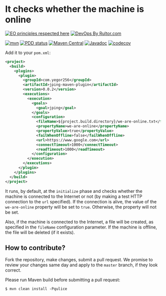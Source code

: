 # It checks whether the machine is online 

[![EO principles respected here](https://www.elegantobjects.org/badge.svg)](https://www.elegantobjects.org)
[![DevOps By Rultor.com](http://www.rultor.com/b/yegor256/jping-maven-plugin)](http://www.rultor.com/p/yegor256/jping-maven-plugin)

[![mvn](https://github.com/yegor256/jping-maven-plugin/actions/workflows/mvn.yml/badge.svg)](https://github.com/yegor256/jping-maven-plugin/actions/workflows/mvn.yml)
[![PDD status](http://www.0pdd.com/svg?name=yegor256/jping-maven-plugin)](http://www.0pdd.com/p?name=yegor256/jping-maven-plugin)
[![Maven Central](https://maven-badges.herokuapp.com/maven-central/com.yegor256/jping-maven-plugin/badge.svg)](https://maven-badges.herokuapp.com/maven-central/com.yegor256/jping-maven-plugin)
[![Javadoc](https://javadoc.io/badge/com.yegor256/jping-maven-plugin.svg)](http://www.javadoc.io/doc/com.yegor256/jping-maven-plugin)
[![codecov](https://codecov.io/gh/yegor256/jping-maven-plugin/branch/master/graph/badge.svg)](https://codecov.io/gh/yegor256/jping-maven-plugin)

Add it to your `pom.xml`:

```xml
<project>
  <build>
    <plugins>
      <plugin>
        <groupId>com.yegor256</groupId>
        <artifactId>jping-maven-plugin</artifactId>
        <version>0.0.2</version>
        <executions>
          <execution>
            <goals>
              <goal>jping</goal>
            </goals>
            <configuration>
              <fileName>${project.build.directory}/we-are-online.txt</fileName>
              <propertyName>we-are-online</propertyName>
              <propertyValue>true</propertyValue>
              <failWhenOffline>false</failWhenOffline>
              <url>https://www.google.com</url>
              <connectTimeout>1000</connectTimeout>
              <readTimeout>1000</readTimeout>
            </configuration>
          </execution>
        </executions>
      </plugin>
    </plugins>
  </build>
</project>
```

It runs, by default, at the `initialize` phase and checks whether
the machine is connected to the Internet or not (by making a test
HTTP connection to the `url` specified). If the connection is alive,
the value of the `we-are-online` property will be set to `true`.
Otherwise, the property will not be set.

Also, if the machine is connected to the Internet, a file will be
created, as specified in the `fileName` configuration parameter. If
the machine is offline, the file will be deleted (if it exists).

## How to contribute?

Fork the repository, make changes, submit a pull request.
We promise to review your changes same day and apply to
the `master` branch, if they look correct.

Please run Maven build before submitting a pull request:

```
$ mvn clean install -Pqulice
```
